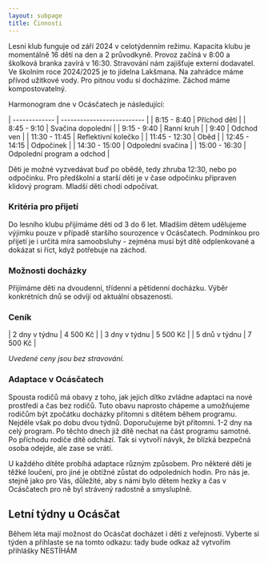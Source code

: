 ```yaml
---
layout: subpage
title: Činnosti
---
```


Lesní klub funguje od září 2024 v celotýdenním režimu. Kapacita klubu je momentálně 16 dětí na den a 2 průvodkyně. Provoz začíná v 8:00 a školková branka zavírá v 16:30. Stravování nám zajišťuje externí dodavatel. Ve školním roce 2024/2025 je to jídelna Lakšmana. Na zahrádce máme přívod užitkové vody. Pro pitnou vodu si docházíme. Záchod máme kompostovatelný. 

Harmonogram dne v Ocásčatech je následující:

| ------------- | -------------------------- |
| 8:15 - 8:40   | Příchod dětí               |
| 8:45 - 9:10   | Svačina dopolední          |
| 9:15 - 9:40   | Ranní kruh                 |
| 9:40          | Odchod ven                 |
| 11:30 - 11:45 | Reflektivní kolečko        |
| 11:45 - 12:30 | Oběd                       |
| 12:45 - 14:15 | Odpočinek                  |
| 14:30 - 15:00 | Odpolední svačina          |
| 15:00 - 16:30 | Odpolední program a odchod |

Děti je možné vyzvedávat buď po obědě, tedy zhruba 12:30, nebo po odpočinku. Pro předškolní a starší děti je v čase odpočinku připraven klidový program. Mladší děti chodí odpočívat. 


### Kritéria pro přijetí

Do lesního klubu přijímáme děti od 3 do 6 let. Mladším dětem udělujeme výjimku pouze v případě staršího sourozence v Ocásčatech. Podmínkou pro přijetí je i určitá míra samoobsluhy - zejména musí být dítě odplenkované a dokázat si říct, když potřebuje na záchod. 

### Možnosti docházky

Přijímáme děti na dvoudenní, třídenní a pětidenní docházku. Výběr konkrétních dnů se odvíjí od aktuální obsazenosti. 

### Ceník

| 2 dny v týdnu | 4 500 Kč |
| 3 dny v týdnu | 5 500 Kč |
| 5 dnů v týdnu | 7 500 Kč |

_Uvedené ceny jsou bez stravování._

### Adaptace v Ocásčatech

Spousta rodičů má obavy z toho, jak jejich dítko zvládne adaptaci na nové prostředí a čas bez rodičů. Tuto obavu naprosto chápeme a umožňujeme rodičům být zpočátku docházky přítomni s dítětem během programu. Nejdéle však po dobu dvou týdnů. Doporučujeme být přítomni. 1-2 dny na celý program. Po těchto dnech již dítě nechat na část programu samotné. Po příchodu rodiče dítě odchází. Tak si vytvoří návyk, že blízká bezpečná osoba odejde, ale zase se vrátí. 

U každého dítěte probíhá adaptace různým způsobem. Pro některé děti je těžké loučení, pro jiné je obtížné zůstat do odpoledních hodin. Pro nás je. stejně jako pro Vás, důležité, aby s námi bylo dětem hezky a čas v Ocásčatech pro ně byl strávený radostně a smysluplně. 


## Letní týdny u Ocásčat

Během léta mají možnost do Ocásčat docházet i děti z veřejnosti. Vyberte si týden a přihlaste se na tomto odkazu: tady bude odkaz až vytvořím přihlášky NESTÍHÁM
